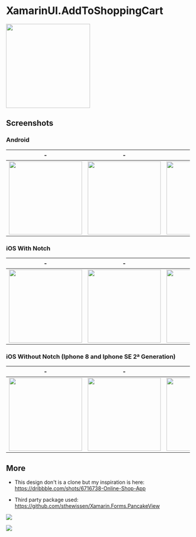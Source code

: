 # XamarinUI.AddToShoppingCart

<img width="230" src="https://github.com/alexandresanlim/XamarinUI.AddToShoppingCart/blob/master/XamarinUI.AddToShoppingCard/XamarinUI.AddToShoppingCard/Src/img/screen/gif.gif?raw=true"/>

## Screenshots

### Android

| - | - | - | - | -
------------ | ------------- | ------ | ---- | ------
<img width="200" src="https://github.com/alexandresanlim/XamarinUI.AddToShoppingCart/blob/master/XamarinUI.AddToShoppingCard/XamarinUI.AddToShoppingCard/Src/img/screen/android/1.jpg?raw=true"/>| <img width="200" src="https://github.com/alexandresanlim/XamarinUI.AddToShoppingCart/blob/master/XamarinUI.AddToShoppingCard/XamarinUI.AddToShoppingCard/Src/img/screen/android/2.jpg?raw=true"/> | <img width="200" src="https://github.com/alexandresanlim/XamarinUI.AddToShoppingCart/blob/master/XamarinUI.AddToShoppingCard/XamarinUI.AddToShoppingCard/Src/img/screen/android/3.jpg?raw=true"/> | <img width="200" src="https://github.com/alexandresanlim/XamarinUI.AddToShoppingCart/blob/master/XamarinUI.AddToShoppingCard/XamarinUI.AddToShoppingCard/Src/img/screen/android/4.jpg?raw=true"/> | <img width="200" src="https://github.com/alexandresanlim/XamarinUI.AddToShoppingCart/blob/master/XamarinUI.AddToShoppingCard/XamarinUI.AddToShoppingCard/Src/img/screen/android/5.jpg?raw=true"/>

### iOS With Notch 

| - | - | - | - | -
------------ | ------------- | ------ | ---- | ------
<img width="200" src="https://github.com/alexandresanlim/XamarinUI.AddToShoppingCart/blob/master/XamarinUI.AddToShoppingCard/XamarinUI.AddToShoppingCard/Src/img/screen/ios/not1.png?raw=true"/>| <img width="200" src="https://github.com/alexandresanlim/XamarinUI.AddToShoppingCart/blob/master/XamarinUI.AddToShoppingCard/XamarinUI.AddToShoppingCard/Src/img/screen/ios/not2.png?raw=true"/> | <img width="200" src="https://github.com/alexandresanlim/XamarinUI.AddToShoppingCart/blob/master/XamarinUI.AddToShoppingCard/XamarinUI.AddToShoppingCard/Src/img/screen/ios/not3.png?raw=true"/> | <img width="200" src="https://github.com/alexandresanlim/XamarinUI.AddToShoppingCart/blob/master/XamarinUI.AddToShoppingCard/XamarinUI.AddToShoppingCard/Src/img/screen/ios/not4.png?raw=true"/> | <img width="200" src="https://github.com/alexandresanlim/XamarinUI.AddToShoppingCart/blob/master/XamarinUI.AddToShoppingCard/XamarinUI.AddToShoppingCard/Src/img/screen/ios/not5.png?raw=true"/>

### iOS Without Notch (Iphone 8 and Iphone SE 2ª Generation)

| - | - | - | - | -
------------ | ------------- | ------ | ---- | ------
<img width="200" src="https://github.com/alexandresanlim/XamarinUI.AddToShoppingCart/blob/master/XamarinUI.AddToShoppingCard/XamarinUI.AddToShoppingCard/Src/img/screen/ios/1.png?raw=true"/>| <img width="200" src="https://github.com/alexandresanlim/XamarinUI.AddToShoppingCart/blob/master/XamarinUI.AddToShoppingCard/XamarinUI.AddToShoppingCard/Src/img/screen/ios/2.png?raw=true"/> | <img width="200" src="https://github.com/alexandresanlim/XamarinUI.AddToShoppingCart/blob/master/XamarinUI.AddToShoppingCard/XamarinUI.AddToShoppingCard/Src/img/screen/ios/3.png?raw=true"/> | <img width="200" src="https://github.com/alexandresanlim/XamarinUI.AddToShoppingCart/blob/master/XamarinUI.AddToShoppingCard/XamarinUI.AddToShoppingCard/Src/img/screen/ios/4.png?raw=true"/> | <img width="200" src="https://github.com/alexandresanlim/XamarinUI.AddToShoppingCart/blob/master/XamarinUI.AddToShoppingCard/XamarinUI.AddToShoppingCard/Src/img/screen/ios/5.png?raw=true"/>


## More

- This design don't is a clone but my inspiration is here:<br/>
https://dribbble.com/shots/6716738-Online-Shop-App

- Third party package used:<br/>
https://github.com/sthewissen/Xamarin.Forms.PancakeView

<a href="https://github.com/alexandresanlim/XamarinUI.MyGallery"><img src="https://github.com/alexandresanlim/XamarinUI.MyGallery/blob/master/xamarin_ui_gallery_head.png?raw=true" /></a>

<a href="https://snppts.dev/author/alexandresanlim" target="_blank"><img src="https://camo.githubusercontent.com/b72b502eb8f3df149f75f8a72f7d0f9f35728827/68747470733a2f2f7777772e736e707074732e6465762f696d672f736e707074732d62616467652e6a7067" /></a>
